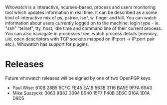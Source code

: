 Whowatch is a interactive, ncurses-based, process and users monitoring tool
which updates information in real time.
It can be described as a some kind of interactive mix of ps, pstree, lsof,
w, finger and kill.
You can watch information about users currently logged on to the machine:
login type - ie. "ssh" "telnet", tty, host, idle time and command line of
their current process. You can also naviagate in processes tree, watch process
details (memory, uid, open descriptors with TCP sockets mapped
on IP:port -> IP:port pair etc.).
Whowatch has support for plugins.

# Releases

Future whowatch releases will be signed by one of two OpenPGP keys:

* Paul Wise:     610B 28B5 5CFC FE45 EA1B  563B 3116 BA5E 9FFA 69A3
* Mike Suszycki: 3063 9B82 3094 E640 15F7  F40B 3E6C B16A 1D1A D8D5
